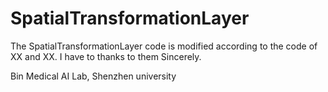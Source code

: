 # SpatialTransformationLayer
The SpatialTransformationLayer code is modified according to the code of XX and XX. I have to thanks to them Sincerely.

Bin
Medical AI Lab, Shenzhen university

